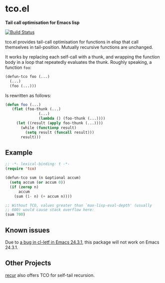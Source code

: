 # tco.el
**Tail call optimisation for Emacs lisp**

[![Build Status](https://travis-ci.org/Wilfred/tco.el.svg?branch=master)](https://travis-ci.org/Wilfred/tco.el)

tco.el provides tail-call optimisation for functions in elisp that
call themselves in tail-position. Mutually recursive functions are
unchanged.

It works by replacing each self-call with a thunk, and wrapping the
function body in a loop that repeatedly evaluates the thunk. Roughly
speaking, a function `foo`:

```lisp
(defun-tco foo (...)
  (...)
  (foo (...)))
```

Is rewritten as follows:

```lisp
(defun foo (...)
   (flet (foo-thunk (...)
               (...)
               (lambda () (foo-thunk (...))))
     (let ((result (apply foo-thunk (...))))
       (while (functionp result)
         (setq result (funcall result)))
       result)))
```

## Example

```lisp
;; -*- lexical-binding: t -*-
(require 'tco)

(defun-tco sum (n &optional accum)
  (setq accum (or accum 0))
  (if (zerop n)
      accum
    (sum (1- n) (+ accum n))))

;; Without TCO, values greater than `max-lisp-eval-depth' (usually
;; 600) would cause stack overflow here:
(sum 700)
```

## Known issues

Due to
[a bug in cl-letf in Emacs 24.3.1](http://emacs.stackexchange.com/questions/3450/whats-the-correct-replacement-for-flet-on-new-emacsen#comment5015_3452),
this package will not work on Emacs 24.3.1.

## Other Projects

[recur](https://github.com/VincentToups/recur) also offers TCO for
self-tail recursion.
